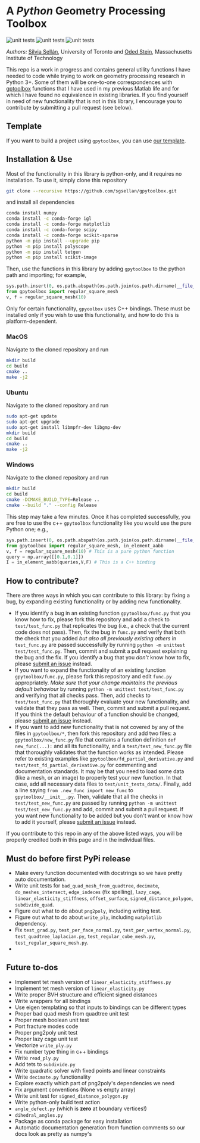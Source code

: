 # A *Python* Geometry Processing Toolbox

![unit
tests](https://github.com/sgsellan/gpytoolbox/actions/workflows/linux_build.yml/badge.svg)
![unit
tests](https://github.com/sgsellan/gpytoolbox/actions/workflows/macos_build.yml/badge.svg)
![unit
tests](https://github.com/sgsellan/gpytoolbox/actions/workflows/windows_build.yml/badge.svg)

*Authors:* [Silvia Sellán](https://www.silviasellan.com), University of Toronto
and [Oded Stein](https://odedstein.com), Massachusetts Institute of Technology

This repo is a work in progress and contains general utility functions I have
needed to code while trying to work on geometry processing research in Python
3+. Some of them will be one-to-one correspondences with
[gptoolbox](https://github.com/alecjacobson/gptoolbox) functions that I have
used in my previous Matlab life and for which I have found no equivalence in
existing libraries. If you find yourself in need of new functionality that is
not in this library, I encourage you to contribute by submitting a pull request
(see below).

## Template

If you want to build a project using `gpytoolbox`, you can use [our
template](https://github.com/sgsellan/python-project-with-gpytoolbox).

## Installation & Use

Most of the functionality in this library is python-only, and it requires no
installation. To use it, simply clone this repository
```bash
git clone --recursive https://github.com/sgsellan/gpytoolbox.git
```
and install all dependencies
```bash
conda install numpy
conda install -c conda-forge igl
conda install -c conda-forge matplotlib 
conda install -c conda-forge scipy
conda install -c conda-forge scikit-sparse
python -m pip install --upgrade pip
python -m pip install polyscope
python -m pip install tetgen
python -m pip install scikit-image
```
Then, use the functions in this library by adding `gpytoolbox` to the python
path and importing; for example,
```python
sys.path.insert(0, os.path.abspath(os.path.join(os.path.dirname(__file__), 'path/to/gpytoolbox')))
from gpytoolbox import regular_square_mesh
v, f = regular_square_mesh(10)
```

Only for certain functionality, `gpyoolbox` uses C++ bindings. These must be
installed only if you wish to use this functionality, and how to do this is
platform-dependent.

### MacOS
Navigate to the cloned repository and run
```bash
mkdir build
cd build
cmake ..
make -j2
```

### Ubuntu
Navigate to the cloned repository and run
```bash
sudo apt-get update
sudo apt-get upgrade
sudo apt-get install libmpfr-dev libgmp-dev
mkdir build
cd build
cmake ..
make -j2
```

### Windows
Navigate to the cloned repository and run
```bash
mkdir build
cd build
cmake -DCMAKE_BUILD_TYPE=Release ..
cmake --build "." --config Release
```

This step may take a few minutes. Once it has completed successfully, you are
free to use the c++ `gpytoolbox` functionality like you would use the pure
Python one; e.g.,
```python
sys.path.insert(0, os.path.abspath(os.path.join(os.path.dirname(__file__), '../ext/gpytoolbox')))
from gpytoolbox import regular_square_mesh, in_element_aabb
v, f = regular_square_mesh(10) # This is a pure python function
query = np.array([[0.1,0.1]])
I = in_element_aabb(queries,V,F) # This is a C++ binding
```


## How to contribute?

There are three ways in which you can contribute to this library: by fixing a
bug, by expanding existing functionality or by adding new functionality.

- If you identify a bug in an existing function `gpytoolbox/func.py` that you
  know how to fix, please fork this repository and add a check to
  `test/test_func.py` that replicates the bug (i.e., a check that the current
  code does not pass). Then, fix the bug in `func.py` and verify that both the
  check that you added *but also all previously existing others* in
  `test_func.py` are passed successfully by running `python -m unittest
  test/test_func.py`. Then, commit and submit a pull request explaining the bug
  and the fix. If you identify a bug that you *don't* know how to fix, please
  [submit an issue](https://github.com/sgsellan/gpytoolbox/issues) instead.
- If you want to expand the functionality of an existing function
  `gpytoolbox/func.py`, please fork this repository and edit `func.py`
  appropriately. *Make sure that your change maintains the previous default
  behaviour* by running `python -m unittest test/test_func.py` and verifying
  that all checks pass. Then, add checks to `test/test_func.py` that thoroughly
  evaluate your new functionality, and validate that they pass as well. Then,
  commit and submit a pull request. If you think the default behaviour of a
  function should be changed, please [submit an
  issue](https://github.com/sgsellan/gpytoolbox/issues) instead.
- If you want to add new functionality that is not covered by any of the files
  in `gpytoolbox/*`, then fork this repository and add two files: a
  `gpytoolbox/new_func.py` file that contains a function definition `def
  new_func(...):` and all its functionality, and a `test/test_new_func.py` file
  that thoroughly validates that the function works as intended. Please refer to
  existing examples like `gpytoolbox/fd_partial_derivative.py` and
  `test/test_fd_partial_derivative.py` for commenting and documentation
  standards. It may be that you need to load some data (like a mesh, or an
  image) to properly test your new function. In that case, add all necessary
  data files to `test/unit_tests_data/`. Finally, add a line saying `from
  .new_func import new_func` to `gpytoolbox/__init__.py`. Then, validate that
  all the checks in `test/test_new_func.py` are passed by running `python -m
  unittest test/test_new_func.py` and add, commit and submit a pull request. If
  you want new functionality to be added but you don't want or know how to add
  it yourself, please [submit an
  issue](https://github.com/sgsellan/gpytoolbox/issues) instead.

If you contribute to this repo in any of the above listed ways, you will be
properly credited both in this page and in the individual files.

## Must do before first PyPi release
- Make every function documented with docstrings so we have pretty auto
  documentation.
- Write unit tests for `bad_quad_mesh_from_quadtree`, `decimate`,
  `do_meshes_intersect`, `edge_indeces` (fix spelling), `lazy_cage`,
  `linear_elasticity_stiffness`, `offset_surface`, `signed_distance_polygon`,
  `subdivide_quad`.
- Figure out what to do about `png2poly`, including writing test.
- Figure out what to do about `write_ply`, including `matplotlib` dependency.
- Fix `test_grad.py`, `test_per_face_normal.py`, `test_per_vertex_normal.py`,
  `test_quadtree_laplacian.py`, `test_regular_cube_mesh.py`,
  `test_regular_square_mesh.py`.
- 


## Future to-dos

- Implement tet mesh version of `linear_elasticity_stiffness.py`
- Implement tet mesh version of `linear_elasticity.py`
- Write proper BVH structure and efficient signed distances
- Write wrappers for all bindings
- Use eigen templating so that inputs to bindings can be different types
- Proper bad quad mesh from quadtree unit test
- Proper mesh boolean unit test
- Port fracture modes code
- Proper png2poly unit test
- Proper lazy cage unit test
- Vectorize `write_ply.py`
- Fix number type thing in c++ bindings
- Write `read_ply.py`
- Add tets to `subdivide.py`
- Write quadratic solver with fixed points and linear constraints
- Write `decimate.py` functionality
- Explore exactly which part of png2poly's dependencies we need
- Fix argument conventions (None vs empty array)
- Write unit test for `signed_distance_polygon.py`
- Write python-only build test action
- `angle_defect.py` (which is **zero** at boundary vertices!)
- `dihedral_angles.py`
- Package as conda package for easy installation
- Automatic documentation generation from function comments so our docs look as
  pretty as numpy's
